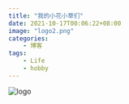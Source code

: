 ```yaml
---
title: "我的小花小草们"
date: 2021-10-17T00:06:22+08:00
image: "logo2.png"
categories:
    - 博客
tags:
    - Life
    - hobby
---
```

![logo]('logo.png')